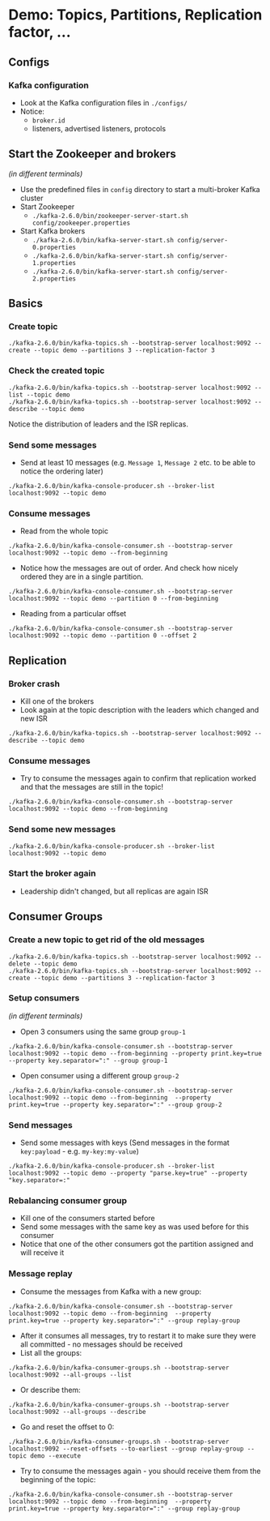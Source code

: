 # Demo: Topics, Partitions, Replication factor, ...

## Configs

### Kafka configuration

* Look at the Kafka configuration files in `./configs/`
* Notice:
    * `broker.id`
    * listeners, advertised listeners, protocols

## Start the Zookeeper and brokers

_(in different terminals)_

* Use the predefined files in `config` directory to start a multi-broker Kafka cluster
* Start Zookeeper
    * `./kafka-2.6.0/bin/zookeeper-server-start.sh config/zookeeper.properties`
* Start Kafka brokers
    * `./kafka-2.6.0/bin/kafka-server-start.sh config/server-0.properties`
    * `./kafka-2.6.0/bin/kafka-server-start.sh config/server-1.properties`
    * `./kafka-2.6.0/bin/kafka-server-start.sh config/server-2.properties`

## Basics

### Create topic

```
./kafka-2.6.0/bin/kafka-topics.sh --bootstrap-server localhost:9092 --create --topic demo --partitions 3 --replication-factor 3
```

### Check the created topic

```
./kafka-2.6.0/bin/kafka-topics.sh --bootstrap-server localhost:9092 --list --topic demo
./kafka-2.6.0/bin/kafka-topics.sh --bootstrap-server localhost:9092 --describe --topic demo
```

Notice the distribution of leaders and the ISR replicas.

### Send some messages

* Send at least 10 messages (e.g. `Message 1`, `Message 2` etc. to be able to notice the ordering later)

```
./kafka-2.6.0/bin/kafka-console-producer.sh --broker-list localhost:9092 --topic demo
```

### Consume messages

* Read from the whole topic

```
./kafka-2.6.0/bin/kafka-console-consumer.sh --bootstrap-server localhost:9092 --topic demo --from-beginning
```

* Notice how the messages are out of order. And check how nicely ordered they are in a single partition.

```
./kafka-2.6.0/bin/kafka-console-consumer.sh --bootstrap-server localhost:9092 --topic demo --partition 0 --from-beginning
```

* Reading from a particular offset

```
./kafka-2.6.0/bin/kafka-console-consumer.sh --bootstrap-server localhost:9092 --topic demo --partition 0 --offset 2
```

## Replication

### Broker crash

* Kill one of the brokers
* Look again at the topic description with the leaders which changed and new ISR

```
./kafka-2.6.0/bin/kafka-topics.sh --bootstrap-server localhost:9092 --describe --topic demo
```

### Consume messages

* Try to consume the messages again to confirm that replication worked and that the messages are still in the topic!

```
./kafka-2.6.0/bin/kafka-console-consumer.sh --bootstrap-server localhost:9092 --topic demo --from-beginning
```

### Send some new messages

```
./kafka-2.6.0/bin/kafka-console-producer.sh --broker-list localhost:9092 --topic demo
```

### Start the broker again

* Leadership didn't changed, but all replicas are again ISR

## Consumer Groups

### Create a new topic to get rid of the old messages

```
./kafka-2.6.0/bin/kafka-topics.sh --bootstrap-server localhost:9092 --delete --topic demo
./kafka-2.6.0/bin/kafka-topics.sh --bootstrap-server localhost:9092 --create --topic demo --partitions 3 --replication-factor 3
```

### Setup consumers

_(in different terminals)_

* Open 3 consumers using the same group `group-1`

```
./kafka-2.6.0/bin/kafka-console-consumer.sh --bootstrap-server localhost:9092 --topic demo --from-beginning --property print.key=true --property key.separator=":" --group group-1
```

* Open consumer using a different group `group-2`

```
./kafka-2.6.0/bin/kafka-console-consumer.sh --bootstrap-server localhost:9092 --topic demo --from-beginning  --property print.key=true --property key.separator=":" --group group-2
```

### Send messages

* Send some messages with keys (Send messages in the format `key:payload` - e.g. `my-key:my-value`)

```
./kafka-2.6.0/bin/kafka-console-producer.sh --broker-list localhost:9092 --topic demo --property "parse.key=true" --property "key.separator=:"
```

### Rebalancing consumer group

* Kill one of the consumers started before
* Send some messages with the same key as was used before for this consumer
* Notice that one of the other consumers got the partition assigned and will receive it

### Message replay

* Consume the messages from Kafka with a new group:

```
./kafka-2.6.0/bin/kafka-console-consumer.sh --bootstrap-server localhost:9092 --topic demo --from-beginning  --property print.key=true --property key.separator=":" --group replay-group
```

* After it consumes all messages, try to restart it to make sure they were all committed - no messages should be received
* List all the groups:

```
./kafka-2.6.0/bin/kafka-consumer-groups.sh --bootstrap-server localhost:9092 --all-groups --list
```

* Or describe them:

```
./kafka-2.6.0/bin/kafka-consumer-groups.sh --bootstrap-server localhost:9092 --all-groups --describe
```

* Go and reset the offset to 0:

```
./kafka-2.6.0/bin/kafka-consumer-groups.sh --bootstrap-server localhost:9092 --reset-offsets --to-earliest --group replay-group --topic demo --execute
```

* Try to consume the messages again - you should receive them from the beginning of the topic:

```
./kafka-2.6.0/bin/kafka-console-consumer.sh --bootstrap-server localhost:9092 --topic demo --from-beginning  --property print.key=true --property key.separator=":" --group replay-group
```